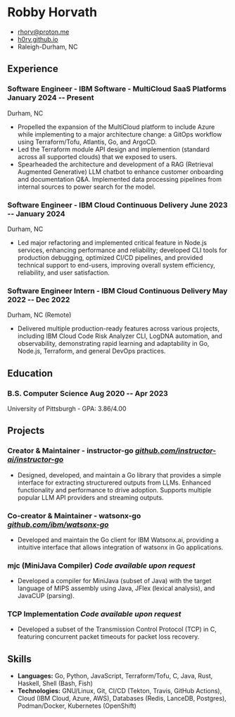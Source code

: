 <!-- The (first) h1 will be used as the <title> of the HTML page -->
# Robby Horvath 

<!-- The unordered list immediately after the h1 will be formatted on a single
line. It is intended to be used for contact details -->
  - <rhorv@proton.me>
  - [h0rv.github.io](https://h0rv.github.io/)
  - Raleigh-Durham, NC

<!-- The paragraph after the h1 and ul and before the first h2 is optional. It
is intended to be used for a short summary. -->
<!-- CEO and Software Engineer with knowledge of applied information theory, -->
<!-- including optimizing lossless compression schema of both the length-limited and -->
<!-- adaptive variants. -->

## Experience

<!-- You have to wrap the "left" and "right" half of these headings in spans by
hand -->

### <span>Software Engineer - IBM Software - MultiCloud SaaS Platforms</span> <span>January 2024 -- Present</span>

  Durham, NC

  - Propelled the expansion of the MultiCloud platform to include Azure while implementing to a major architecture change: a GitOps workflow using Terraform/Tofu, Atlantis, Go, and ArgoCD.
  - Led the Terraform module API design and implemention (standard across all supported clouds) that we exposed to users.
  - Spearheaded the architecture and development of a RAG (Retrieval Augmented Generative) LLM chatbot to enhance customer onboarding and documentation Q&A. Implemented data processing pipelines from internal sources to power search for the model.

### <span>Software Engineer - IBM Cloud Continuous Delivery</span> <span>June 2023 -- January 2024</span>

  Durham, NC

  - Led major refactoring and implemented critical feature in Node.js services, enhancing performance and reliability; developed CLI tools for production debugging, optimized CI/CD pipelines, and provided technical support to end-users, improving overall system efficiency, reliability, and user satisfaction.

### <span>Software Engineer Intern - IBM Cloud Continuous Delivery</span> <span>May 2022 -- Dec 2022</span>

  Durham, NC (Remote)

  - Delivered multiple production-ready features across various projects, including IBM Cloud Code Risk Analyzer CLI, LogDNA automation, and observability, demonstrating rapid learning and adaptability in Go, Node.js, Terraform, and general DevOps practices.

## Education

### <span>B.S. Computer Science</span> <span>Aug 2020 -- Apr 2023</span>

  University of Pittsburgh - GPA: 3.86/4.00

## Projects

### <span>Creator & Maintainer - instructor-go</span> <span>[_github.com/instructor-ai/instructor-go_](https://github.com/instructor-ai/instructor-go)</span>

  - Designed, developed, and maintain a Go library that provides a simple interface for extracting structurered outputs from LLMs. Enhanced functionality and performance to drive adoption. Supports multiple popular LLM API providers and streaming outputs.

### <span>Co-creator & Maintainer - watsonx-go</span> <span>[_github.com/ibm/watsonx-go_](https://github.com/ibm/watsonx-go)</span>

  - Developed and maintain the Go client for IBM Watsonx.ai, providing a intuitive interface that allows integration of watsonx in Go applications.

### <span>mjc (MiniJava Compiler)</span> <span>_Code available upon request_</span>

  - Developed a compiler for MiniJava (subset of Java) with the target language of MIPS assembly using Java, JFlex (lexical analysis), and JavaCUP (parsing).

### <span>TCP Implementation</span> <span>_Code available upon request_</span>

  - Developed a subset of the Transmission Control Protocol (TCP) in C, featuring concurrent packet timeouts for packet loss recovery.

## Skills

  - __Languages:__ Go, Python, JavaScript, Terraform/Tofu, C, Java, Rust, Haskell, Shell (Bash, Fish)
  - __Technologies:__ GNU/Linux, Git, CI/CD (Tekton, Travis, GitHub Actions), Cloud (IBM Cloud, Azure, AWS), Databases (Redis, LanceDB, Postgres), Podman/Docker, Kubernetes (OpenShift)

